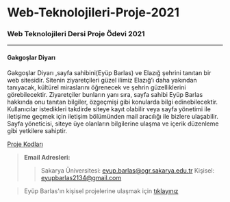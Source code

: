 # Web-Teknolojileri-Proje-2021
### Web Teknolojileri Dersi Proje Ödevi 2021
----------------------------------------------
#### Gakgoşlar Diyarı

Gakgoşlar Diyarı ,sayfa sahibini(Eyüp Barlas) ve Elazığ şehrini tanıtan bir web sitesidir. Sitenin ziyaretçileri güzel ilimiz Elazığ’ı daha yakından tanıyacak, kültürel miraslarını öğrenecek ve şehrin güzelliklerini görebilecektir. Ziyaretçiler bunların yanı sıra, sayfa sahibi Eyüp Barlas hakkında onu tanıtan bilgiler, özgeçmişi gibi konularda bilgi edinebilecektir. Kullanıcılar istedikleri takdirde siteye kayıt olabilir veya sayfa yönetimi ile iletişime geçmek için iletişim bölümünden mail aracılığı ile bizlere ulaşabilir. Sayfa yöneticisi, siteye üye olanların bilgilerine ulaşma ve içerik düzenleme gibi yetkilere sahiptir.

[Proje Kodları](https://github.com/eyupbarlas/Web-Teknolojileri-Proje-2021/tree/main/Project "Gakgoşlar Diyarı") 

> **Email Adresleri:**
>  
>> Sakarya Üniversitesi: <eyup.barlas@ogr.sakarya.edu.tr>    Kişisel: <eyupbarlas2134@gmail.com>

> Eyüp Barlas'ın kişisel projelerine ulaşmak için [tıklayınız](https://github.com/eyupbarlas/BzzmansProjects "Bzzmans Projects")

